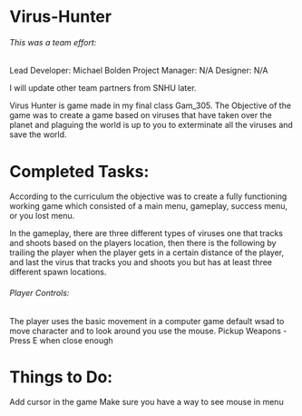 # Virus-Hunter

###### This was a team effort:
Lead Developer: Michael Bolden
Project Manager: N/A
Designer: N/A

I will update other team partners from SNHU later.

Virus Hunter is game made in my final class Gam_305. The Objective of the game was to create a game based on viruses that have taken over the planet and plaguing the world is up to you to exterminate all the viruses and save the world.

# Completed Tasks:

According to the curriculum the objective was to create a fully functioning working game which consisted of a main menu, gameplay, success menu, or you lost menu.

In the gameplay, there are three different types of viruses one that tracks and shoots based on the players location, then there is the following by trailing the player when the player gets in a certain distance of the player, and last the virus that tracks you and shoots you but has at least three different spawn locations.

###### Player Controls:

The player uses the basic movement in a computer game default wsad to move character and to look around you use the mouse. 
Pickup Weapons - Press E when close enough

# Things to Do:
Add cursor in the game
Make sure you have a way to see mouse in menu


